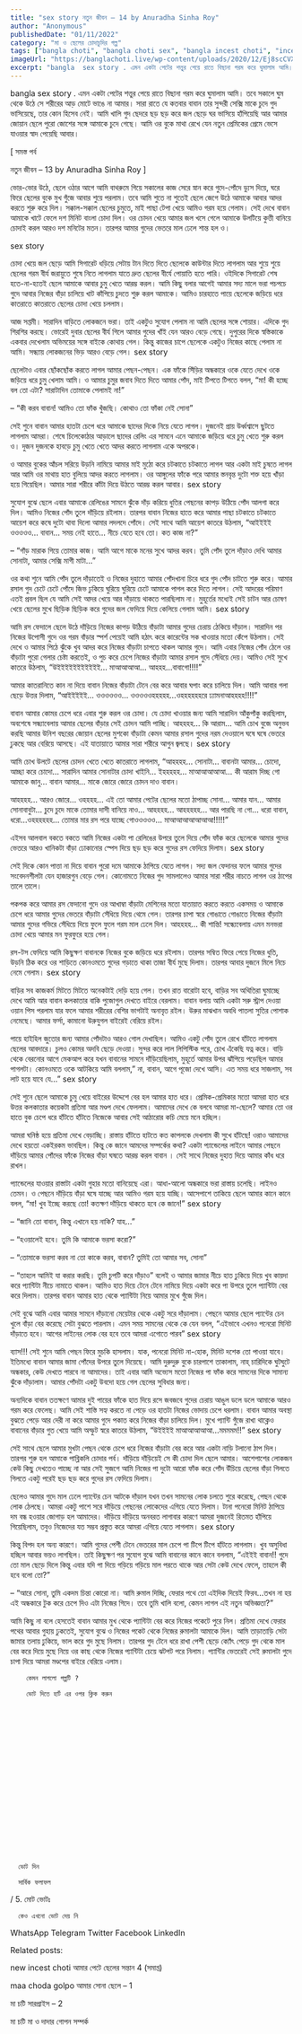 ```yaml
---
title: "sex story নতুন জীবন – 14 by Anuradha Sinha Roy"
author: "Anonymous"
publishedDate: "01/11/2022"
category: "মা ও ছেলের চোদাচুদির গল্প"
tags: ["bangla choti", "bangla choti sex", "bangla incest choti", "incest choti", "incest choti golpo", "Maa Chhele", "maa choda golpo"]
imageUrl: "https://banglachoti.live/wp-content/uploads/2020/12/Ej8scCVXsAIlZBt-150x150.jpeg"
excerpt: "bangla  sex story . এমন একটা পেটের শত্তুর পেয়ে রাতে বিছানা গরম করে ঘুমালাম আমি। তবে সকালে ঘুম থেকে উঠে সে শরীরের আড় মোটে ভাঙে না আমার। সারা রাতে যে কতবার বাবান তার সুন্দরী সেক্সি মাকে চুদে গুদ ভাসিয়েছ..."
---
```


bangla 
sex story
. এমন একটা পেটের শত্তুর পেয়ে রাতে বিছানা গরম করে ঘুমালাম আমি। তবে সকালে ঘুম থেকে উঠে সে শরীরের আড় মোটে ভাঙে না আমার। সারা রাতে যে কতবার বাবান তার সুন্দরী সেক্সি মাকে চুদে গুদ ভাসিয়েছে, তার কোন হিসেব নেই। আমি খালি গুদ ছেদরে ছড় ছড় করে জল ছেড়ে ঘর ভাসিয়ে হাঁপিয়েছি আর আমার জোয়ান ছেলে পুরো জোশের সঙ্গে আমাকে চুদে গেছে। আমি ওর বুকে মাথা রেখে যেন নতুন প্রেমিকের প্রেমে ভেসে যাওয়ার স্বাদ পেয়েছি আবার।


[
সমস্ত পর্ব


নতুন জীবন – 13 by Anuradha Sinha Roy
]


ভোর-ভোর উঠে, ছেলে ওঠার আগে আমি বাথরুমে গিয়ে সকালের কাজ সেরে স্নান করে গুদে-পোঁদে ড্যুস দিয়ে, ঘরে ফিরে ছেলের বুকে মুখ গুঁজে আবার শুয়ে পরলাম। তবে আমি শুতে না শুতেই ছেলে জেগে উঠে আমাকে আবার আদর করতে শুরু করে দিল। সক্কাল-সক্কাল ছেলের চুমুতে, মাই পাছা টেপা খেয়ে আমিও গরম হয়ে গেলাম। সেই দেখে বাবান আমাকে খাটে ফেলে দশ মিনিট বাংলা চোদা দিল। ওর চোদন খেয়ে আমার জল খসে গেলে আমাকে উলটিয়ে কুত্তী বানিয়ে চোদাই করল আরও দশ মনিটের মতন। তারপর আমার গুদের ভেতরে মাল ঢেলে শান্ত হল ও।


sex story


চোদা খেয়ে জল ছেড়ে আমি সিগারেট ধড়িয়ে সেটায় টান দিতে দিতে ছেলেকে কাউন্টার দিতে লাগলাম আর শুয়ে শুয়ে ছেলের গরম বীর্য জরায়ুতে শুষে নিতে লাগলাম যাতে দ্রুত ছেলের বীর্যে পোয়াতি হতে পারি। ওইদিকে সিগারেট শেষ হতে-না-হতেই ছেলে আমাকে আবার চুমু খেতে আরম্ভ করল। আমি কিছু বলার আগেই আমার সদ্য মালে ভরা পচপচে গুদে আবার নিজের বাঁড়া চালিয়ে খাট কাঁপিয়ে চুদতে শুরু করল আমাকে। আমিও চারহাতে পায়ে ছেলেকে জড়িয়ে ধরে কাতরাতে কাতরাতে ছেলের চোদা খেয়ে চললাম।


আজ সপ্তমী। সারাদিন বাড়িতে লোকজনে ভরা। তাই একটুও সুযোগ পেলাম না আমি ছেলের সঙ্গে শোয়ার। এদিকে গুদ শিরশির করছে। ভোরেই দুবার ছেলের বীর্য গিলে আমার গুদের খাঁই যেন আরও বেড়ে গেছে। দুপুরের দিকে স্বস্তিকাকে একবার দেখেলাম অভিময়ের সঙ্গে বাইকে কোথায় গেল। কিন্তু কাজের চাপে ছেলেকে একটুও নিজের কাছে পেলাম না আমি। সন্ধ্যায় লোকজনের ভিড় আরও বেড়ে গেল। 
sex story


ছেলেটাও এবার ছোঁকছোঁক করতে লাগল আমার পেছন-পেছন। এক ফাঁকে সিঁড়ির অন্ধকারে ওকে যেতে দেখে ওকে জড়িয়ে ধরে চুমু খেলাম আমি। ও আমার চুমুর জবাব দিতে দিতে আমার পোঁদ, মাই টিপতে টিপতে বলল, “মা! কী হচ্ছে বল তো এটা? সারাটাদিন তোমাকে পেলামই না!”

– “কী করব বাবান! আমিও তো ফাঁক খুঁজছি। কোথাও তো ফাঁকা নেই সোনা”












সেই শুনে বাবান আমার হাতটা চেপে ধরে আমাকে ছাদের দিকে নিয়ে যেতে লাগল। দুজনেই প্রায় উর্ধ্বশ্বাসে ছুটতে লাগলাম আমরা। শেষে চিলেকোঠার আড়ালে ছাদের রেলিং এর সামনে এনে আমাকে জড়িয়ে ধরে চুমু খেতে শুরু করল ও। দুজন দুজনকে হাবড়ে চুমু খেতে খেতে আদর করতে লাগলাম একে অপরকে।


ও আমার বুকের আঁচল সরিয়ে উড়নি নামিয়ে আমার মাই মুঠো করে চটকাতে চটকাতে লাগল আর একটা মাই চুষতে লাগল আর আমি ওর মাথায় হাত বুলিয়ে আদর করতে লাগলাম। ওর আঙ্গুলের ফাঁকে পরে আমার স্তনবৃন্ত দুটো শক্ত হয়ে খাঁড়া হয়ে গিয়েছিল। আমার সারা শরীরে কাঁটা দিয়ে উঠতে আরম্ভ করল আবার। 
sex story


সুযোগ বুঝে ছেলে এবার আমাকে রেলিঙের সামনে ঝুঁকে দাঁড় করিয়ে ধুতির পেছনের কাপড় উঠিয়ে পোঁদ আলগা করে দিল। আমিও নিজের পোঁদ তুলে দাঁড়িয়ে রইলাম। তারপর বাবান নিজের হাতে করে আমার পাছা চটকাতে চটকাতে আয়েশ করে কষে দুটো থাবা দিলো আমার লদলদে পোঁদে। সেই সাথে আমি আয়েশ কাতরে উঠলাম, “আইইইই ওওওওও… বাবান… সময় নেই হাতে… নীচে যেতে হবে তো। কত কাজ না?”


– “গাঁড় মারাক গিয়ে তোমার কাজ। আমি আগে মাকে মনের সুখে আদর করব। তুমি পোঁদ তুলে দাঁড়াও দেখি আমার সোনাটা, আমার সেক্সি মাগী মাটা…”


ওর কথা শুনে আমি পোঁদ তুলে দাঁড়াতেই ও নিজের দুহাতে আমার পোঁদখানা চিরে ধরে গুদ পোঁদ চাটতে শুরু করে। আমার রসাল গুদ চেটে চেটে পোঁদে জিভ ঢুকিয়ে ঘুরিয়ে ঘুরিয়ে চেটে আমাকে পাগল করে দিতে লাগল। সেই আদরের পরিমাণ এতই প্রবল ছিল যে আমি সেই আদর খেয়ে আর দাঁড়ায়ে থাকতে পারছিলাম না। মুহূর্তের মধ্যেই সেই চাটন আর চোষণ খেয়ে ছেলের মুখে ছিড়িক ছিড়িক করে গুদের জল ফেদিয়ে দিয়ে কেলিয়ে গেলাম আমি। 
sex story


আমি রস ফেদালে ছেলে উঠে দাঁড়িয়ে নিজের কাপড় উঠিয়ে বাঁড়াটা আমার গুদের চেরায় ঠেকিয়ে দাঁড়াল। সারাদিন পর নিজের উপোসী গুদে ওর গরম বাঁড়ার স্পর্শ পেয়েই আমি হঠাৎ করে কারেন্টের সক খাওয়ার মতো কেঁপে উঠলাম। সেই দেখে ও আমার পিঠে ঝুঁকে খুব আদর করে নিজের বাঁড়াটা চাপতে থাকল আমার গুদে। আমি এবার নিজের পোঁদ ঠেলে ওর বাঁড়াটা পুরো গেলার চেষ্টা করতেই, ও পুচ করে চেপে নিজের বাঁড়াটা আমার রসাল গুদে সেঁধিয়ে দেয়। আমিও সেই সুখে কাতরে উঠলাম, “উইইইইইইইইইইই… মাআআআআ… আহহহ…বাবাগো!!!!”


আমার কাতরানিতে কান না দিয়ে বাবান নিজের বাঁড়াটা টেনে বের করে আবার ঘপাং করে চালিয়ে দিল। আমি আবার গলা ছেড়ে উত্তর দিলাম, “আইইইইই… ওওওওওও… ওওওওওহহহহহ…ওহহহহহহরে ঢ্যামনাআহহহহ!!!!”


বাবান আমার কোমর চেপে ধরে এবার শুরু করল ওর চোদা। যে চোদা খাওয়ার জন্য আমি সারাদিন আঁকুপাঁকু করছিলাম, অবশেষে সন্ধ্যাবেলায় আমার ছেলের বাঁড়ার সেই চোদন আমি পাচ্ছি। আহহহহ… কি আরাম… আমি চোখ বুজে অনুভব করছি আমার উনিশ বছরের জোয়ান ছেলের মুশকো বাঁড়াটা কেমন আমার রসাল গুদের নরম দেওয়ালে ঘষে ঘষে ভেতরে ঢুকছে আর বেরিয়ে আসছে। এই যাতায়াতে আমার সারা শরীরে আগুন জ্বলছে। 
sex story


আমি চোখ উলটে ছেলের চোদন খেতে খেতে কাতরাতে লাগলাম, “আহহহহ… সোনাটা… বাবানটা আমার… চোদো, আচ্ছা করে চোদো… সারাদিন আমার সোনাটার চোদা খাইনি… ইহহহহহ… মাআআআআআ… কী আরাম দিচ্ছ গো আমাকে জানু… বাবান আমার… মাকে জোরে জোরে চোদন দাও বাবান।


আহহহহ… আরও জোরে… ওহহহহ… এই তো আমার পেটের ছেলের মতো ঠাপাচ্ছ সোনা… আমার যান… আমার সোনাবাবুটা… চুদে চুদে মাকে তোমার দাসী বানিয়ে নাও… আহহহহ… আহহহহহ… আর পারছি না গো… ধরো বাবান, ধরো…ওহহহহহহ… তোমার মার রস পরে যাচ্ছে গোওওওওও… মাআআআআআআআ!!!!!”


এইসব আলবাল বকতে বকতে আমি নিজের একটা পা রেলিঙের উপরে তুলে দিয়ে পোঁদ ফাঁক করে ছেলেকে আমার গুদের ভেতরে আরও খানিকটা বাঁড়া ঢোকানোর স্পেস দিয়ে ছড় ছড় করে গুদের রস ফেদিয়ে দিলাম। 
sex story


সেই দিকে কোন পাত্তা না দিয়ে বাবান পুরো দমে আমাকে ঠাপিয়ে যেতে লাগল। সদ্য জল ফেদানর ফলে আমার গুদের সংবেদনশীলটা যেন হাজারগুন বেড়ে গেল। কোনোমতে নিজের গুদ সামলালেও আমার সারা শরীর নাচতে লাগল ওর ঠাপের তালে তালে।


পকপক করে আমার রস ফেদানো গুদে ওর আখাম্বা বাঁড়াটা মেশিনের মতো যাতায়াত করতে করতে একসময় ও আমাকে চেপে ধরে আমার গুদের ভেতরে বাঁড়াটা সেঁধিয়ে দিয়ে থেমে গেল। তারপর চাপা স্বরে গোঙাতে গোঙাতে নিজের বাঁড়াটা আমার গুদের গভিরে সেঁধিয়ে দিয়ে ফুলে ফুলে গরম মাল ঢেলে দিল। আহহহহ… কী শান্তি! সন্ধ্যেবেলায় এমন মনভরা চোদা খেয়ে আমার মন ফুরফুরে হয়ে গেল।


রস-টস ফেদিয়ে আমি কিছুক্ষণ বাবানকে নিজের বুকে জড়িয়ে ধরে রইলাম। তারপর সম্বিত ফিরে পেয়ে নিজের ধুতি, উড়নি ঠিক করে ওর শাড়িতে কোনওমতে গুদের গড়াতে থাকা তাজা বীর্য মুছে দিলাম। তারপর আবার দুজনে মিলে নিচে নেমে গেলাম। 
sex story


বাড়ির সব কাজকর্ম মিটতে মিটতে অনেকটাই দেড়ি হয়ে গেল। তখন রাত বারোটা হবে, বাড়ির সব অথিতিরা ঘুমাচ্ছে দেখে আমি আর বাবান কলকাতার বাকি পুজোগুল দেখতে বাইরে বেরলাম। বাবান বলায় আমি একটা সরু স্ট্রাপ দেওয়া ওয়ান পিস পরলাম যার ফলে আমার শরীরের বেশির ভাগটাই অনাবৃত রইল। উরুর মাঝখান অবধি পাতলা সুতির পোশাক নেমেছে। আমার ফর্সা, কামানো উরুযুগল বাইরেই বেরিয়ে রইল।


পায়ে হাইহিল জুতোর জন্য আমার পোঁদটাও আরও গোল দেখাছিল। আমিও একটু পোঁদ তুলে রেখে হাঁটতে লাগলাম ছেলের আবদারে। চুলও কোমর অদবি ছেড়ে দেওয়া। সুন্দর করে লাল লিপিস্টিক পরে, চোখ এঁকেছি যত্ন করে। বাড়ি থেকে বেরনোর আগে মেকআপ করে যখন বাবানের সামনে দাঁড়িয়েছিলাম, মুহূর্তে আমার উপর ঝাঁপিয়ে পড়েছিল আমার পাগলটা। কোনওমতে ওকে আটকিয়ে আমি বললাম,” না, বাবান, আগে পূজো দেখে আসি। এত সময় ধরে সাজলাম, সব লাট হয়ে যাবে যে…” 
sex story


সেই শুনে ছেলে আমাকে চুমু খেয়ে বাইরের উদ্দেশে বের হল আমার হাত ধরে। প্রেমিক-প্রেমিকার মতো আমরা হাত ধরে উত্তর কলকাতার কয়েকটা প্রতিমা আর মণ্ডপ দেখে ফেললাম। আমাদের দেখে কে বলবে আমরা মা-ছেলে? আমার তো ওর হাতে বুক চেপে ধরে হাঁটতে হাঁটতে নিজেকে আবার সেই আঠারোর কচি মেয়ে মনে হচ্ছিল।


আমরা ঘনিষ্ঠ হয়ে প্রতিমা দেখে বেড়াচ্ছি। রাস্তায় হাঁটতে হাটতে কত কাপলকে দেখলাম কী সুখে হাঁটছে! ওরাও আমাদের দেখে হয়তো একইরকম ভাবছিল। কিন্তু কে জানে আমদের সম্পর্কের কথা? একটা প্যান্ডেলের লাইনে আমার পেছনে দাঁড়িয়ে আমার পোঁদের ফাঁকে নিজের বাঁড়া ঘষতে আরম্ভ করল বাবান । সেই সাথে নিজের দুহাত দিয়ে আমার কাঁধ ধরে রাখল।


প্যান্ডেলের যাওয়ার রাস্তাটা একটা গুহার মতো বানিয়েছে এরা। আধা-আলো অন্ধকারে ভরা রাস্তায় চলেছি। লাইনও তেমন। ও পেছনে দাঁড়িয়ে বাঁড়া ঘষে যাচ্ছে আর আমিও গরম হয়ে যাচ্ছি। আসেপাশে তাকিয়ে ছেলে আমার কানে কানে বলল, “মা! খুব ইচ্ছে করছে তো! কতক্ষণ দাঁড়িয়ে থাকতে হবে কে জানে!” 
sex story


– “জানি তো বাবান, কিন্তু এখানে হয় নাকি? যাহ…”


– “হওয়ালেই হবে। তুমি কি আমাকে ভরসা করো?”


– “তোমাকে ভরসা করব না তো কাকে করব, বাবান? তুমিই তো আমার সব, সোনা”


– “তাহলে আমিই যা করার করছি। তুমি চুপটি করে দাঁড়াও” বলেই ও আমার জামার নীচে হাত ঢুকিয়ে দিয়ে খুব কায়দা করে প্যান্টিটা নীচে নামাতে থাকল। আমিও হাত দিয়ে টেনে টেনে নামিয়ে দিয়ে একটা করে পা উপরে তুলে প্যান্টিটা বের করে দিলাম। তারপর বাবান আমার হাত থেকে প্যান্টিটা নিয়ে আমার মুখে গুঁজে দিল।


সেই বুঝে আমি এবার আমার সামনে দাঁড়ানো মেয়েটার থেকে একটু সরে দাঁড়ালাম। পেছনে আমার ছেলে প্যান্টের চেন খুলে বাঁড়া বের করেছে সেটা বুঝতে পারলাম। এমন সময় সামনের থেকে কে যেন বলল, “এইভাবে এখনও পনেরো মিনিট দাঁড়াতে হবে। আগের লাইনের লোক বের হবে তবে আমরা এগোতে পারব” 
sex story


ব্যাস!!! সেই শুনে আমি পেছন ফিরে মুচকি হাসলাম। যাক, পনেরো মিনিট না-হোক, মিনিট দশেক তো পাওয়া যাবে। ইতিমধ্যে বাবান আমার জামা পোঁদের উপরে তুলে দিয়েছে। আমি দুরুদুরু বুকে চারপাশে তাকালাম, নাহ্ চারিদিকে ঘুটঘুটে অন্ধকার, কেউ দেখতে পারবে না আমাদের। তাই এবার আমি অভ্যেস মতো নিজের পা ফাঁক করে সামনের দিকে সামান্য ঝুঁকে দাঁড়ালাম। আমার পোঁদটা একটু উবদো হয়ে গেল ছেলের সুবিধার জন্য।


অন্যদিকে বাবান ততক্ষণে আমার দুই পায়ের ফাঁকে হাত দিয়ে রসে জবজবে গুদের চেরায় আঙুল ডলে ডলে আমাকে আরও গরম করে ফেলেছ। আমি সেই শাস্তি সহ্য করতে না পেড়ে ওর হাতটা নিজের ভোদায় চেপে ধরলাম। বাবান আমার অবস্থা বুঝতে পেড়ে আর দেরী না করে আমার গুদে পকাত করে নিজের বাঁড়া চালিয়ে দিল। মুখে প্যান্টি গুঁজে রাখা থাক্লেও বাবানের বাঁড়ার গুত খেয়ে আমি অস্ফুট স্বরে কাতরে উঠলাম, “উইইইই মাআআআআআ…মমমমম!!” 
sex story


সেই সাথে ছেলে আমার মুখটা পেছন থেকে চেপে ধরে নিজের বাঁড়াটা বের করে আর একটা নাড়ি টলানো ঠাপ দিল। তারপর শুরু হল আমাকে পাব্লিকলি চোদার পর্ব। দাঁড়িয়ে দাঁড়িয়েই সে কী চোদা দিল ছেলে আমার। আশেপাশের লোকজন কেউ কিছু দেখতেও পাচ্ছে না আর সেই সুজগে আমি নিজের পা দুটো আরো ফাঁক করে পোঁদ উঁচিয়ে ছেলের বাঁড়া গিলতে গিলতে একটু পরেই ছড় ছড় করে গুদের রস ফেদিয়ে দিলাম।


ছেলেও আমার গুদে মাল ঢেলে প্যান্টের চেন আটকে দাঁড়াল যখন তখন সামনের লোক চলতে শুরে করেছে, পেছন থেকে লোক ঠেলছে। আমরা একটু পাশে সরে দাঁড়িয়ে পেছনের লোকেদের এগিয়ে যেতে দিলাম। টানা পনেরো মিনিট ঠাপিয়ে দম বন্ধ হওয়ার জোগাড় হল আমাদের। দাঁড়িয়ে দাঁড়িয়ে অনবরত লাগাবার কারণে আমরা দুজনেই রিতমত হাঁপিয়ে গিয়েছিলাম, তবুও নিজেদের যত সম্ভব প্রস্তুত করে আমরা এগিয়ে যেতে লাগলাম। 
sex story


কিন্তু বিপদ হল অন্য কারণে। আমি গুদের পেশী টেনে ভেতরের মাল চেপে পা টিপে টিপে হাঁটতে লাগলাম। খুব অসুবিধা হচ্ছিল আবার ভয়ও লাগছিল। তাই কিছুক্ষণ পর সুযোগ বুঝে আমি বাবানের কানে কানে বললাম, “এইইই বাবান!! গুদে তো মাল ছেড়ে দিলে কিন্তু এবার যদি পা দিয়ে গড়িয়ে গড়িয়ে মাল পরতে থাকে আর সেটা কেউ দেখে ফেলে, তাহলে কী হবে বলো তো?”


– “আরে সোনা, তুমি একদম চিন্তা কোরো না। আমি রুমাল দিচ্ছি, ফেরার পথে তো এইদিক দিয়েই ফিরব…তখন না হয় এই অন্ধকারে টুক করে চেপে দিও এটা নিজের গিদে। তবে তুমি খালি বলো, কেমন লাগল এই নতুন অভিজ্ঞতা?”


আমি কিছু না বলে হেসতেই বাবান আমার মুখ থেকে প্যান্টিটা বের করে নিজের পকেটে পুরে নিল। প্রতিমা দেখে ফেরার পথের আবার গুহায় ঢুকতেই, সুযোগ বুঝে ও নিজের পকেট থেকে নিজের রুমালটা আমাকে দিল। আমি তাড়াতাড়ি সেটা জামার তলায় ঢুকিয়ে, ভাল করে গুদ মুছে নিলাম। তারপর গুদ টেনে ধরে রাখা পেশী ছেড়ে ক্যোঁৎ পেড়ে গুদ থেকে মাল বের করে দিয়ে মুছে নিয়ে ওর কাছ থেকে নিজের প্যান্টিটা চেয়ে ঝটপট পরে নিলাম। প্যান্টির ভেতরেই সেই রুমালটা গুদে চাপা দিয়ে আমরা মণ্ডপের বাইরে বেরিয়ে এলাম।


 
 
 
        কেমন লাগলো গল্পটি ?      
 
        ভোট দিতে হার্ট এর ওপর ক্লিক করুন      
 
 
 
 
 
 
 
 
 
 
 
 
 
 
 
 
 
 
 
 
 
      ভোট দিন    
 
      সার্বিক ফলাফল 
 / 5. মোট ভোটঃ 
 
 
      কেও এখনো ভোট দেয় নি    
 
 
 
 
WhatsApp
Telegram
Twitter
Facebook
LinkedIn




Related posts:






new incest choti আমার পেটে ছেলের সন্তান 4 (সমাপ্ত)




maa choda golpo আমার সোনা ছেলে – 1




মা চটি সারপ্রাইস  – 2




মা চটি মা ও দাদার গোপন সম্পর্ক
